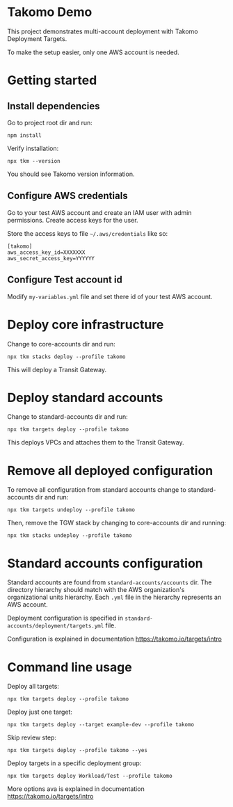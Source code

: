 # Takomo Demo

This project demonstrates multi-account deployment with Takomo Deployment Targets.

To make the setup easier, only one AWS account is needed.

# Getting started

## Install dependencies

Go to project root dir and run:

```
npm install
```

Verify installation:

```
npx tkm --version
```

You should see Takomo version information.

## Configure AWS credentials

Go to your test AWS account and create an IAM user with admin permissions. Create access keys for the user.

Store the access keys to file `~/.aws/credentials` like so:

```
[takomo]
aws_access_key_id=XXXXXXX
aws_secret_access_key=YYYYYY
```

## Configure Test account id

Modify `my-variables.yml` file and set there id of your test AWS account.

# Deploy core infrastructure

Change to core-accounts dir and run:

```
npx tkm stacks deploy --profile takomo
```

This will deploy a Transit Gateway.

# Deploy standard accounts

Change to standard-accounts dir and run:

```
npx tkm targets deploy --profile takomo
```

This deploys VPCs and attaches them to the Transit Gateway.

# Remove all deployed configuration

To remove all configuration from standard accounts change to standard-accounts dir and run:

```
npx tkm targets undeploy --profile takomo
```

Then, remove the TGW stack by changing to core-accounts dir and running:

```
npx tkm stacks undeploy --profile takomo
```

# Standard accounts configuration

Standard accounts are found from `standard-accounts/accounts` dir. The directory hierarchy should match with the AWS organization's organizational units hierarchy. Each `.yml` file in the hierarchy represents an AWS account.

Deployment configuration is specified in `standard-accounts/deployment/targets.yml` file.

Configuration is explained in documentation https://takomo.io/targets/intro

# Command line usage 

Deploy all targets:

```
npx tkm targets deploy --profile takomo
```

Deploy just one target:

```
npx tkm targets deploy --target example-dev --profile takomo
```

Skip review step:

```
npx tkm targets deploy --profile takomo --yes
```

Deploy targets in a specific deployment group:

```
npx tkm targets deploy Workload/Test --profile takomo 
```

More options ava is explained in documentation https://takomo.io/targets/intro

